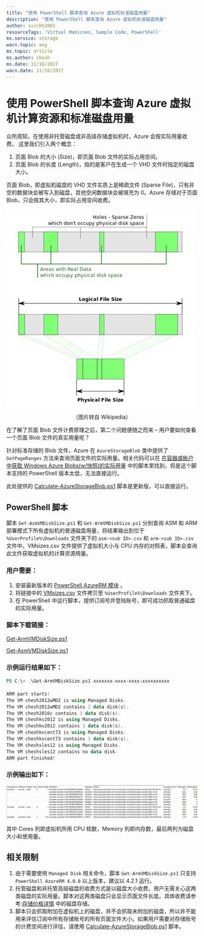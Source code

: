 ```yaml
---
title: "使用 PowerShell 脚本查询 Azure 虚拟机标准磁盘用量"
description: "使用 PowerShell 脚本查询 Azure 虚拟机标准磁盘用量"
author: sscchh2001
resourceTags: 'Virtual Mahicnes, Sample Code, PowerShell'
ms.service: storage
wacn.topic: aog
ms.topic: article
ms.author: chesh
ms.date: 11/16/2017
wacn.date: 11/16/2017
---
```


# 使用 PowerShell 脚本查询 Azure 虚拟机计算资源和标准磁盘用量

众所周知，在使用非托管磁盘或非高级存储虚拟机时，Azure 会按实际用量收费。
这里我们引入两个概念：

1. 页面 Blob 的大小 (Size)，即页面 Blob 文件的实际占用空间。
2. 页面 Blob 的长度 (Length)，指的是客户在生成一个 VHD 文件时指定的磁盘大小。

页面 Blob，即虚拟机磁盘的 VHD 文件实质上是稀疏文件 (Sparse File)，只有非空的数据块会被写入到磁盘，其他空闲数据块会被填充为 0。Azure 存储对于页面 Blob，只会按其大小，即实际占用空间收费。

![01](media/aog-sample-code-virtual-machines-query-standard-disk-usage-via-powershell/01.png)
<center>（图片转自 Wikipedia）</center>

在了解了页面 Blob 文件计费原理之后，第二个问题便随之而来 – 用户要如何查看一个页面 Blob 文件的真实用量呢？

针对标准存储的 Blob 文件，Azure 在 `AzureStorageBlob` 类中提供了 `GetPageRanges` 方法来查询页面文件的实际用量。相关代码可以在 [在容器或帐户中获取 Windows Azure Blobs(w/快照)的实际用量](https://gallery.technet.microsoft.com/scriptcenter/Get-Billable-Size-of-32175802) 中的脚本里找到，但是这个脚本支持的 PowerShell 版本太低，无法直接运行。

此处提供的 [Calculate-AzureStorageBlob.ps1](https://github.com/wacn/AOG-CodeSample/blob/master/PowerShell/Calculate-AzureStorageBlob.ps1) 脚本是更新版，可以直接运行。 

## PowerShell 脚本

脚本 `Get-AsmVMDiskSize.ps1` 和 `Get-ArmVMDiskSize.ps1` 分别查询 ASM 和 ARM 部署模式下所有虚拟机的普通磁盘用量，将结果输出到位于 `%UserProfile%\Downloads` 文件夹下的 `asm-<sub ID>.csv` 和 `arm-<sub ID>.csv` 文件中。VMsizes.csv 文件提供了虚拟机大小与 CPU 内存的对照表，脚本会查询此文件获取虚拟机的计算资源用量。

### 用户需要：

1. 安装最新版本的 [PowerShell AzureRM 模块](https://docs.microsoft.com/zh-cn/powershell/azure/install-azurerm-ps?view=azurermps-4.3.1) 。
2. 将链接中的 [VMsizes.csv](https://github.com/wacn/AOG-CodeSample/blob/master/VirtualMachines/others/VMsizes.csv) 文件拷贝至 `%UserProfile%\Downloads` 文件夹下。
3. 在 PowerShell 中运行脚本，提供订阅号并登陆账号，即可成功抓取普通磁盘的实际用量。

### 脚本下载链接：

[Get-ArmVMDiskSize.ps1](https://github.com/wacn/AOG-CodeSample/blob/master/PowerShell/Get-ArmVMDiskSize.ps1)

[Get-AsmVMDiskSize.ps1](https://github.com/wacn/AOG-CodeSample/blob/master/PowerShell/Get-AsmVMDiskSize.ps1)

### 示例运行结果如下：

```PowerShell
PS C:\> .\Get-ArmVMDiskSize.ps1 xxxxxxx-xxxx-xxxx-xxxxxxxxxx

ARM part starts!
The VM chesh2012wMD2 is using Managed Disks.
The VM chesh2012wMD2 contains 2 data disk(s).
The VM chesh2016c contains 1 data disk(s).
The VM cheshkv2012 is using Managed Disks.
The VM cheshkv2012 contains 1 data disk(s).
The VM cheshkvcent73 is using Managed Disks.
The VM cheshkvcent73 contains 1 data disk(s).
The VM cheshsles12 is using Managed Disks.
The VM cheshsles12 contains no data disk.
ARM part finished! 
```

### 示例输出如下：

![02](media/aog-sample-code-virtual-machines-query-standard-disk-usage-via-powershell/02.png)

其中 Cores 列即虚拟机所用 CPU 核数，Memory 列即内存数，最后两列为磁盘大小和使用量。

## 相关限制

1. 由于需要使用 `Managed Disk` 相关命令，脚本 `Get-ArmVMDiskSize.ps1` 只支持 `PowerShell AzureRM 4.0.0` 以上版本，建议以 4.2.1 运行。
2. 托管磁盘和非托管高级磁盘的收费方式是以磁盘大小收费，用户无需关心这两类磁盘的实际用量。脚本对这两类磁盘只会显示页面文件长度。具体收费请参考:[存储价格详情](https://www.azure.cn/pricing/details/storage/) 中的磁盘存储。
3. 脚本只会抓取附加在虚拟机上的磁盘，并不会抓取未附加的磁盘，所以并不能用来评估订阅中所有存储账号的所有页面文件大小。如果用户需要对存储账号的计费空间进行评估，请使用 [Calculate-AzureStorageBlob.ps1](https://github.com/wacn/AOG-CodeSample/blob/master/PowerShell/Calculate-AzureStorageBlob.ps1) 脚本。